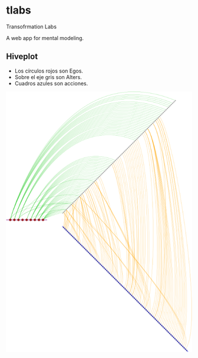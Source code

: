 # tlabs

Transofrmation Labs


A web app for mental modeling.


## Hiveplot

 - Los círculos rojos son Egos.
 - Sobre el eje gris son Alters.
 - Cuadros azules son acciones.


<img src="fobject/agency.png" >
